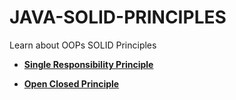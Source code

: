 # JAVA-SOLID-PRINCIPLES
Learn about OOPs SOLID Principles

- [**Single Responsibility Principle**](https://github.com/Bhaveshkadam/JAVA-SOLID-PRINCIPLES/tree/main/Single%20Responsibility%20Principle)

- [**Open Closed Principle**](https://github.com/Bhaveshkadam/JAVA-SOLID-PRINCIPLES/tree/main/Open-Closed-Principle)